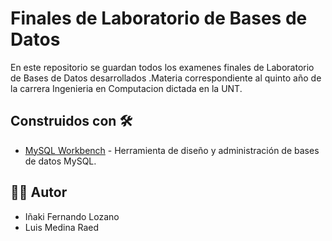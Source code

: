 # Finales de Laboratorio de Bases de Datos

En este repositorio se guardan todos los examenes finales de Laboratorio de Bases de Datos desarrollados .Materia correspondiente al quinto año de la carrera Ingenieria en Computacion dictada en la UNT.

## Construidos con 🛠️

* [MySQL Workbench](https://www.mysql.com/products/workbench/) - Herramienta de diseño y administración de bases de datos MySQL.

## 👨‍💻 Autor

- Iñaki Fernando Lozano
- Luis Medina Raed